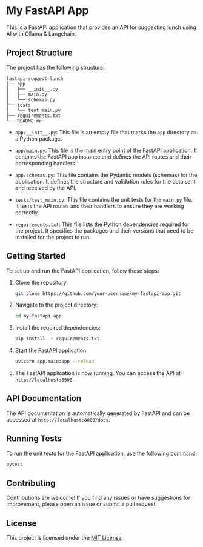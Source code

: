 # My FastAPI App

This is a FastAPI application that provides an API for suggesting lunch using AI with Ollama & Langchain.

## Project Structure

The project has the following structure:

```
fastapi-suggest-lunch
├── app
│   ├── __init__.py
│   ├── main.py
│   └── schemas.py
├── tests
│   └── test_main.py
├── requirements.txt
└── README.md
```

- `app/__init__.py`: This file is an empty file that marks the `app` directory as a Python package.

- `app/main.py`: This file is the main entry point of the FastAPI application. It contains the FastAPI app instance and defines the API routes and their corresponding handlers.

- `app/schemas.py`: This file contains the Pydantic models (schemas) for the application. It defines the structure and validation rules for the data sent and received by the API.

- `tests/test_main.py`: This file contains the unit tests for the `main.py` file. It tests the API routes and their handlers to ensure they are working correctly.

- `requirements.txt`: This file lists the Python dependencies required for the project. It specifies the packages and their versions that need to be installed for the project to run.

## Getting Started

To set up and run the FastAPI application, follow these steps:

1. Clone the repository:

   ```bash
   git clone https://github.com/your-username/my-fastapi-app.git
   ```

2. Navigate to the project directory:

   ```bash
   cd my-fastapi-app
   ```

3. Install the required dependencies:

   ```bash
   pip install -r requirements.txt
   ```

4. Start the FastAPI application:

   ```bash
   uvicorn app.main:app --reload
   ```

5. The FastAPI application is now running. You can access the API at `http://localhost:8000`.

## API Documentation

The API documentation is automatically generated by FastAPI and can be accessed at `http://localhost:8000/docs`.

## Running Tests

To run the unit tests for the FastAPI application, use the following command:

```bash
pytest
```

## Contributing

Contributions are welcome! If you find any issues or have suggestions for improvement, please open an issue or submit a pull request.

## License

This project is licensed under the [MIT License](LICENSE).